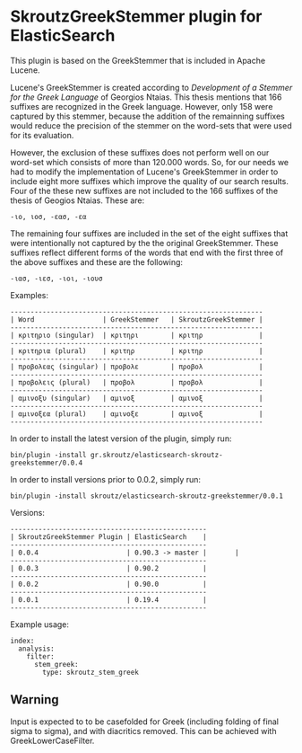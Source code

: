 SkroutzGreekStemmer plugin for ElasticSearch
===========================================

This plugin is based on the GreekStemmer that is included in Apache Lucene.

Lucene's GreekStemmer is created according to _Development of a Stemmer for the Greek Language_ of Georgios Ntaias. This thesis mentions that 166 suffixes are recognized in the Greek language. However, only 158 were captured by this stemmer, because the addition of the remainning suffixes would reduce the precision of the stemmer on the word-sets that were used for its evaluation.

However, the exclusion of these suffixes does not perform well on our word-set which consists of more than 120.000 words. So, for our needs we had to modify the implementation of Lucene's GreekStemmer in order to include eight more suffixes which improve the quality of our search results. Four of the these new suffixes are not included to the 166 suffixes of the thesis of Geogios Ntaias. These are:

    -ιο, ιοσ, -εασ, -εα

The remaining four suffixes are included in the set of the eight suffixes that were intentionally not captured by the the original GreekStemmer. These suffixes reflect different forms of the words that end with the first three of the above suffixes and these are the following:

    -ιασ, -ιεσ, -ιοι, -ιουσ

Examples:

    ---------------------------------------------------------------
    | Word                 | GreekStemmer   | SkroutzGreekStemmer |
    ---------------------------------------------------------------
    | κριτηριο (singular)  | κριτηρι        | κριτηρ              |
    ---------------------------------------------------------------
    | κριτηρια (plural)    | κριτηρ         | κριτηρ              |
    ---------------------------------------------------------------
    | προβολεας (singular) | προβολε        | προβολ              |
    ---------------------------------------------------------------
    | προβολεις (plural)   | προβολ         | προβολ              |
    ---------------------------------------------------------------
    | αμινοξυ (singular)   | αμινοξ         | αμινοξ              |
    ---------------------------------------------------------------
    | αμινοξεα (plural)    | αμινοξε        | αμινοξ              |
    ---------------------------------------------------------------


In order to install the latest version of the plugin, simply run:

    bin/plugin -install gr.skroutz/elasticsearch-skroutz-greekstemmer/0.0.4


In order to install versions prior to 0.0.2, simply run:

    bin/plugin -install skroutz/elasticsearch-skroutz-greekstemmer/0.0.1

Versions:

    -------------------------------------------------
    | SkroutzGreekStemmer Plugin | ElasticSearch    |
    -------------------------------------------------
    | 0.0.4                      | 0.90.3 -> master |       |
    -------------------------------------------------
    | 0.0.3                      | 0.90.2           |
    -------------------------------------------------
    | 0.0.2                      | 0.90.0           |
    -------------------------------------------------
    | 0.0.1                      | 0.19.4           |
    -------------------------------------------------



Example usage:

	index:
	  analysis:
	    filter:
	      stem_greek:
	        type: skroutz_stem_greek


Warning
-------

Input is expected to to be casefolded for Greek (including folding of final sigma to sigma), and with diacritics removed. This can be achieved with GreekLowerCaseFilter.
